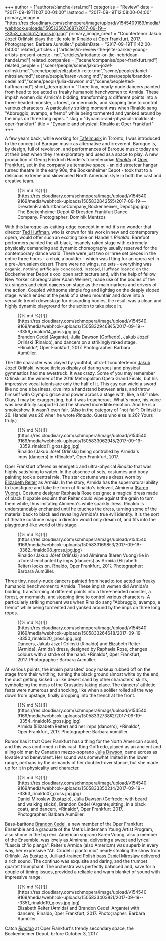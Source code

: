 +++
author = ["authors/blanche-isral.md"]
categories = "Review"
date = "2017-09-19T11:07:00-04:00"
lastmod = "2017-09-19T12:08:00-04:00"
primary_image = "https://res.cloudinary.com/schmopera/image/upload/v1545409169/media/webhook-uploads/1505835673687/2017-09-19---3353_rinaldo17_gross.jpg.jpg"
primary_image_credit = "Countertenor Jakub Józef Orliński plays the title role in Rinaldo at Oper Frankfurt, 2017. Photographer: Barbara Aumüller."
publishDate = "2017-09-19T11:42:00-04:00"
related_articles = ["articles/in-review-the-jette-parker-young-artists-present-oreste-.md","articles/ariodante-or-the-hebridean-handel.md"]
related_companies = ["scene/companies/oper-frankfurt.md"]
related_people = ["scene/people/scene/jakub-jozef-orlinski.md","scene/people/elizabeth-reiter.md","scene/people/daniel-miroslaw.md","scene/people/karen-vuong.md","scene/people/brandon-cedel.md","scene/people/julia-dawson.md","scene/people/ted-huffman.md"]
short_description = "Three tiny, nearly-nude dancers painted from head to toe acted as freaky humanoid henchwomen to Armida. These impish women did Armida&#039;s bidding, transforming at different points into a three-headed monster, a forest, or mermaids, and stopping time to control various characters. A particularly striking moment was when Rinaldo sang &quot;Abbruggio, avampo, e fremo&quot; while being tormented and yanked around by the imps on three long ropes. "
slug = "dynamic-and-physical-rinaldo-at-oper-frankfurt"
title = "Dynamic and physical: Rinaldo at Oper Frankfurt"
+++

A few years back, while working for [Tafelmusik](/scene/companies/tafelmusik-baroque-orchestra-chamber-choir/) in Toronto, I was introduced to the concept of Baroque music as alternative and irreverent. Baroque is, by design, full of revolution, and performances of Baroque music today are at their best when they are exploratory and used as a space to play. A new production of Georg Friedrich Handel's tricentenarian [*Rinaldo*](http://www.oper-frankfurt.de/en/season-calendar/rinaldo/?id_datum=990) at [Oper Frankfurt](/scene/companies/oper-frankfurt/), set in the company's alternative space - an old streetcar hangar turned theatre in the early 90s, the Bockenheimer Depot - took that to a delicious extreme and showcased North American style in both the cast and creative team.

<figure data-type="image">{{% md %}}![](https://res.cloudinary.com/schmopera/image/upload/v1545409169/media/webhook-uploads/1505832842555/2017-09-19---DresdenFrankfurtDanceCompany_Bockenheimer_Depot.jpg.jpg)
<figcaption>The Bockenheimer Depot © Dresden Frankfurt Dance Company. Photographer: Dominik Mentzos</figcaption>
</figure>

With this baroque-as-cutting-edge concept in mind, it's no wonder that director [Ted Huffman](/scene/people/ted-huffman/), who is known for his work in new and contemporary opera, would offer such an exciting take on Handel's *Rinaldo*. Barefoot performers painted the all-black, insanely raked stage with extremely physically demanding and dynamic choreography usually reserved for the contemporary dance world. There were just two or three set pieces in the entire three hours - a chair, a boulder - which was fitting for an opera set in a pre-Jerusalem desert. There were no wings, no sets - everything was organic, nothing artificially concealed. Instead, Huffman leaned on the Bockenheimer Depot's cool open architecture and, with the help of fellow New Yorker choreographer Adam Weinert, made use of the bodies of the six singers and eight dancers on stage as the main markers and drivers of the action. Coupled with some simple fog and lighting on the deeply sloped stage, which ended at the peak of a steep mountain and dove into a versatile trench downstage for discarding bodies, the result was a clean and highly dynamic playground for the action to take place in.

<figure data-type="image">{{% md %}}![](https://res.cloudinary.com/schmopera/image/upload/v1545409169/media/webhook-uploads/1505832946865/2017-09-19---3356_rinaldo14_gross.jpg.jpg)
<figcaption>Brandon Cedel (Argante), Julia Dawson (Goffredo), Jakub Józef Orliński (Rinaldo), and dancers on a strikingly raked stage. *Rinaldo*, Oper Frankfurt, 2017. Photographer: Barbara Aumüller.
</figcaption>
</figure>

The title character was played by youthful, ultra-fit countertenor [Jakub Józef Orliński](/scene/people/jakub-jozef-orlinski/), whose tireless display of daring vocal and physical gymnastics had me awestruck. It was crazy. Some of you may remember Orliński as the winner of the 2016 Metropolitan Opera Grand Finals, but his impressive vocal talents are only the half of it. This guy can wield a sword like no one's business, dive into a handstand between arias, and throw himself with Olympic grace and power across a stage with, like, a 60° rake. Okay, I may be exaggerating, but it was treacherous. What's more, his voice was beautifully supported and he showed incredible emotion. And he is a smokeshow. It wasn't even fair. (Also in the category of "not fair": Orliński is 26. Handel was 26 when he wrote *Rinaldo*. Guess who else is 26? Yours truly.)

<figure data-type="image">{{% md %}}![](https://res.cloudinary.com/schmopera/image/upload/v1545409169/media/webhook-uploads/1505833062945/2017-09-19---3359_rinaldo11_gross.jpg.jpg)
<figcaption>Rinaldo (Jakub Józef Orliński) being controlled by Armida's imps (dancers) in *Rinaldo*, Oper Frankfurt, 2017.</figcaption>
</figure>

Oper Frankfurt offered an energetic and ultra-physical *Rinaldo* that was highly satisfying to watch. In the absence of sets, costumes and body painting took a central role. The star costume was a dress worn by [Elizabeth Reiter](/scene/people/elizabeth-reiter/) as Armida. In the story, Armida has the supernatural ability to transfigure and take the form of Rinaldo's beloved, Almirena ([Karen Vuong](/scene/people/karen-vuong/)). Costume designer Raphaela Rose designed a magical dress made of black flippable sequins that Reiter could wipe against the grain to turn them white, thus imitating Almirena's white sparkly dress. Rinaldo is understandably enchanted until he touches the dress, turning some of the material back to black and revealing Armida's true evil identity. It is the sort of theatre costume magic a director would only dream of, and fits into the playground-like world of this stage.

<figure data-type="image">{{% md %}}![](https://res.cloudinary.com/schmopera/image/upload/v1545409169/media/webhook-uploads/1505833169863/2017-09-19---3362_rinaldo08_gross.jpg.jpg)
<figcaption>Rinaldo (Jakub Józef Orliński) and Almirena (Karen Vuong) lie in a forest enchanted by imps (dancers) as Armida (Elizabeth Reiter) looks on. Rinaldo, Oper Frankfurt, 2017. Photographer: Barbara Aumüller.</figcaption>
</figure>

Three tiny, nearly-nude dancers painted from head to toe acted as freaky humanoid henchwomen to Armida. These impish women did Armida's bidding, transforming at different points into a three-headed monster, a forest, or mermaids, and stopping time to control various characters. A particularly striking moment was when Rinaldo sang "Abbruggio, avampo, e fremo" while being tormented and yanked around by the imps on three long ropes. 

<figure data-type="image">{{% md %}}![](https://res.cloudinary.com/schmopera/image/upload/v1545409169/media/webhook-uploads/1505833264648/2017-09-19--3350_rinaldo20_gross.jpg.jpg)
<figcaption>Dancers, Jakub Józef Orliński (Rinaldo) and Elizabeth Reiter (Armida). Armida’s dress, designed by Raphaela Rose, changes colours with a stroke of the hand. *Rinaldo*, Oper Frankfurt, 2017. Photographer: Barbara Aumüller.</figcaption>
</figure>

At various points, the impish parasites' body makeup rubbed off on the stage from their writhing, turning the black ground almost white by the end, the dust getting kicked up like desert sand by other characters' skirts, symbolizing the mess of the Crusades taking place. The dancers' athletic feats were numerous and shocking, like when a soldier rolled all the way down from upstage, finally dropping into the trench at the front.

<figure data-type="image">{{% md %}}![](https://res.cloudinary.com/schmopera/image/upload/v1545409169/media/webhook-uploads/1505833273862/2017-09-19---3354_rinaldo16_gross.jpg.jpg)
<figcaption>Armida (Elizabeth Reiter) and her imps (dancers), *Rinaldo*, Oper Frankfurt, 2017. Photographer: Barbara Aumüller. </figcaption>
</figure>

Rumor has it that Oper Frankfurt has a thing for the North American sound, and this was confirmed in this cast. King Goffredo, played as an ancient and ailing old man by Canadian mezzo-soprano [Julia Dawson](/scene/people/julia-dawson/), came across as lovable and benevolent. Her sound was somewhat limited in the lower range, perhaps by the demands of her doubled-over stance, but she made up for it in physicality and character. 

<figure data-type="image">{{% md %}}![](https://res.cloudinary.com/schmopera/image/upload/v1545409169/media/webhook-uploads/1505833350234/2017-09-19---3363_rinaldo07_gross.jpg.jpg)
<figcaption>Daniel Miroslaw (Eustazio), Julia Dawson (Goffredo; with beard and walking sticks), Brandon Cedel (Argante; sitting, in a black coat), and dancers, *Rinaldo*, Oper Frankfurt, 2017. Photographer: Barbara Aumüller.
</figcaption>
</figure>

Bass-baritone [Brandon Cedel](/scene/people/brandon-cedel/), a new member of the Oper Frankfurt Ensemble and a graduate of the Met's Lindemann Young Artist Program, also shone in the top end. American soprano Karen Vuong, also a member of the Ensemble, was lovely as Almirena, delivering a sweet and lyrical "Lascia ch'io pianga". Reiter's Armida (also American) was superb in every way, her expressive "Ah, Crudel il pianto mio" nearly stealing the show from Orliński. As Eustazio, Juilliard-trained Polish bass [Daniel Miroslaw](/scene/people/daniel-miroslaw/) delivered a rich sound. The continuo was exquisite and daring, and the trumpet quartet triumphant. The orchestra was perfectly balanced and, save for a couple of timing issues, provided a reliable and warm blanket of sound with impressive range.

<figure data-type="image">{{% md %}}![](https://res.cloudinary.com/schmopera/image/upload/v1545409169/media/webhook-uploads/1505833403851/2017-09-19---3351_rinaldo19_gross.jpg.jpg)
<figcaption>Elizabeth Reiter (Armida) and Brandon Cedel (Argante) with dancers, Rinaldo, Oper Frankfurt, 2017. Photographer: Barbara Aumüller.</figcaption>
</figure>

Catch [*Rinaldo*](http://www.oper-frankfurt.de/en/season-calendar/rinaldo/?id_datum=990) at Oper Frankfurt's trendy secondary space, the Bockenheimer Depot, before October 3, 2017.

